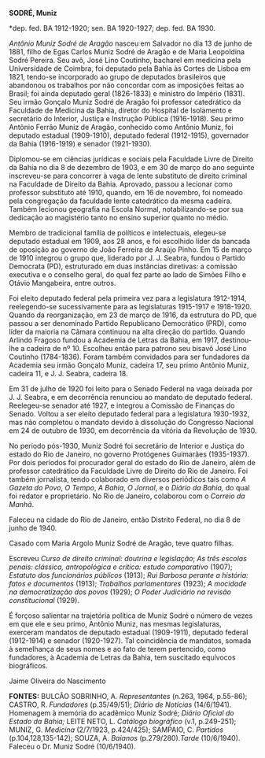 **SODRÉ, Muniz**

\*dep. fed. BA 1912-1920; sen. BA 1920-1927; dep. fed. BA 1930.

*Antônio Muniz Sodré de Aragão* nasceu em Salvador no dia 13 de junho de
1881, filho de Egas Carlos Muniz Sodré de Aragão e de Maria Leopoldina
Sodré Pereira. Seu avô, José Lino Coutinho, bacharel em medicina pela
Universidade de Coimbra, foi deputado pela Bahia às Cortes de Lisboa em
1821, tendo-se incorporado ao grupo de deputados brasileiros que
abandonou os trabalhos por não concordar com as imposições feitas ao
Brasil; foi ainda deputado geral (1826-1833) e ministro do Império
(1831). Seu irmão Gonçalo Muniz Sodré de Aragão foi professor
catedrático da Faculdade de Medicina da Bahia, diretor do Hospital de
Isolamento e secretário do Interior, Justiça e Instrução Pública
(1916-1918). Seu primo Antônio Ferrão Muniz de Aragão, conhecido como
Antônio Muniz, foi deputado estadual (1909-1910), deputado federal
(1912-1915), governador da Bahia (1916-1919) e senador (1921-1930).

Diplomou-se em ciências jurídicas e sociais pela Faculdade Livre de
Direito da Bahia no dia 8 de dezembro de 1903, e em 30 de março do ano
seguinte inscreveu-se para concorrer à vaga de lente substituto de
direito criminal na Faculdade de Direito da Bahia. Aprovado, passou a
lecionar como professor substituto até 1910, quando, em 16 de novembro,
foi nomeado pela congregação da faculdade lente catedrático da mesma
cadeira. Também lecionou geografia na Escola Normal, notabilizando-se
por sua dedicação ao magistério tanto no ensino superior quanto no
médio.

Membro de tradicional família de políticos e intelectuais, elegeu-se
deputado estadual em 1909, aos 28 anos, e foi escolhido líder da bancada
de oposição ao governo de João Ferreira de Araújo Pinho. Em 15 de março
de 1910 integrou o grupo que, liderado por J. J. Seabra, fundou o
Partido Democrata (PD), estruturado em duas instâncias diretivas: a
comissão executiva e o conselho geral, do qual fez parte ao lado de
Simões Filho e Otávio Mangabeira, entre outros.

Foi eleito deputado federal pela primeira vez para a legislatura
1912-1914, reelegendo-se sucessivamente para as legislaturas 1915-1917 e
1918-1920. Quando da reorganização, em 23 de março de 1916, da estrutura
do PD, que passou a ser denominado Partido Republicano Democrático
(PRD), como líder da maioria na Câmara continuou na alta direção do
partido. Quando Arlindo Fragoso fundou a Academia de Letras da Bahia, em
1917, destinou-lhe a cadeira de nº 10. Escolheu então para patrono seu
bisavô José Lino Coutinho (1784-1836). Foram também convidados para ser
fundadores da Academia seu irmão Gonçalo Muniz, cadeira 17, seu primo
Antônio Muniz, cadeira 11, e J. J. Seabra, cadeira 18.

Em 31 de julho de 1920 foi leito para o Senado Federal na vaga deixada
por J. J. Seabra, e em decorrência renunciou ao mandato de deputado
federal. Reelegeu-se senador até 1927, e integrou a Comissão de Finanças
do Senado. Voltou a ser eleito deputado federal para a legislatura
1930-1932, mas não completou o mandato devido à dissolução do Congresso
Nacional em 24 de outubro de 1930, em decorrência da vitória da
Revolução de 1930.

No período pós-1930, Muniz Sodré foi secretário de Interior e Justiça do
estado do Rio de Janeiro, no governo Protógenes Guimarães (1935-1937).
Por dois períodos foi procurador geral do estado do Rio de Janeiro, além
de professor catedrático da Faculdade Livre de Direito do Rio de
Janeiro. Foi também jornalista, tendo colaborado em diversos periódicos
tais como *A Gazeta do Povo*, *O Tempo*, *A Bahia*, *O Jornal*, e o
*Diário da Bahia,* do qual foi redator e proprietário. No Rio de
Janeiro, colaborou com o *Correio da Manhã*.

Faleceu na cidade do Rio de Janeiro, então Distrito Federal, no dia 8 de
junho de 1940.

Casado com Maria Argolo Muniz Sodré de Aragão, teve quatro filhas.

Escreveu *Curso de direito criminal: doutrina e legislação*; *As três
escolas penais: clássica, antropológica e crítica: estudo comparativo*
(1907); *Estatuto dos funcionários públicos* (1913); *Rui Barbosa
perante a história: fatos e documentos* (1913); *Trabalhos
parlamentares* (1923); *A mocidade na democratização dos povos* (1929);
*O Poder Judiciário na revisão constitucional* (1929).

É forçoso salientar na trajetória política de Muniz Sodré o número de
vezes em que ele e seu primo, Antônio Muniz, nas mesmas legislaturas,
exerceram mandatos de deputado estadual (1909-1911), deputado federal
(1912-1914) e senador (1920-1927). Tal coincidência de mandatos, somada
à semelhança de seus nomes e ao fato de terem pertencido, como
fundadores, à Academia de Letras da Bahia, tem suscitado equívocos
biográficos.

Jaime Oliveira do Nascimento

**FONTES:** BULCÃO SOBRINHO, A. *Representantes* (n.263, 1964, p.55-86);
CASTRO, R. *Fundadores* (p.35/49/51); *Diário de Notícias* (14/6/1941).
Homenagem à memória do acadêmico Muniz Sodré; *Diário Oficial do Estado
da Bahia;* LEITE NETO, L. *Catálogo biográfico* (v.1, p.249-251); MUNIZ,
G. *Medicina* (2/7/1923, p.424/425); SAMPAIO, C. *Partidos*
(p.104,128,135-142); SOUZA, A. *Baianos* (p.279/280).*Tarde*
(10/6/1940). Faleceu o Dr. Muniz Sodré (10/6/1940).
